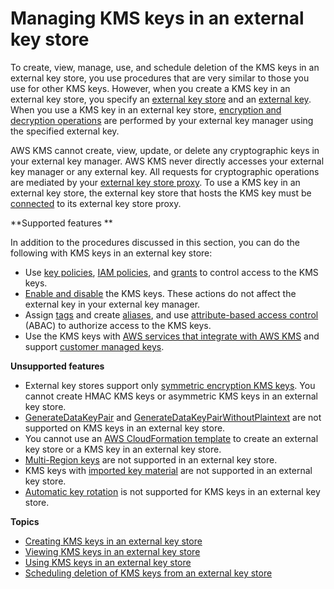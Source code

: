 # Managing KMS keys in an external key store<a name="keystore-external-key-manage"></a>

To create, view, manage, use, and schedule deletion of the KMS keys in an external key store, you use procedures that are very similar to those you use for other KMS keys\. However, when you create a KMS key in an external key store, you specify an [external key store](keystore-external.md#concept-external-key-store) and an [external key](keystore-external.md#concept-external-key)\. When you use a KMS key in an external key store, [encryption and decryption operations](keystore-external.md#xks-how-it-works) are performed by your external key manager using the specified external key\. 

AWS KMS cannot create, view, update, or delete any cryptographic keys in your external key manager\. AWS KMS never directly accesses your external key manager or any external key\. All requests for cryptographic operations are mediated by your [external key store proxy](keystore-external.md#concept-xks-proxy)\. To use a KMS key in an external key store, the external key store that hosts the KMS key must be [connected](xks-connect-disconnect.md) to its external key store proxy\.

**Supported features **

In addition to the procedures discussed in this section, you can do the following with KMS keys in an external key store: 
+ Use [key policies](key-policies.md), [IAM policies](iam-policies.md), and [grants](grants.md) to control access to the KMS keys\.
+ [Enable and disable](enabling-keys.md) the KMS keys\. These actions do not affect the external key in your external key manager\.
+ Assign [tags](tagging-keys.md) and create [aliases](kms-alias.md), and use [attribute\-based access control](abac.md) \(ABAC\) to authorize access to the KMS keys\.
+ Use the KMS keys with [AWS services that integrate with AWS KMS](https://aws.amazon.com/kms/features/#AWS_Service_Integration) and support [customer managed keys](concepts.md#customer-cmk)\.

**Unsupported features** 
+ External key stores support only [symmetric encryption KMS keys](concepts.md#symmetric-cmks)\. You cannot create HMAC KMS keys or asymmetric KMS keys in an external key store\.
+ [GenerateDataKeyPair](https://docs.aws.amazon.com/kms/latest/APIReference/API_GenerateDataKeyPair.html) and [GenerateDataKeyPairWithoutPlaintext](https://docs.aws.amazon.com/kms/latest/APIReference/API_GenerateDataKeyPairWithoutPlaintext.html) are not supported on KMS keys in an external key store\.
+ You cannot use an [AWS CloudFormation template](creating-resources-with-cloudformation.md) to create an external key store or a KMS key in an external key store\.
+ [Multi\-Region keys](multi-region-keys-overview.md) are not supported in an external key store\.
+ KMS keys with [imported key material](importing-keys.md) are not supported in an external key store\.
+ [Automatic key rotation](rotate-keys.md) is not supported for KMS keys in an external key store\.

**Topics**
+ [Creating KMS keys in an external key store](create-xks-keys.md)
+ [Viewing KMS keys in an external key store](view-xks-key.md)
+ [Using KMS keys in an external key store](use-xks-key.md)
+ [Scheduling deletion of KMS keys from an external key store](delete-xks-key.md)